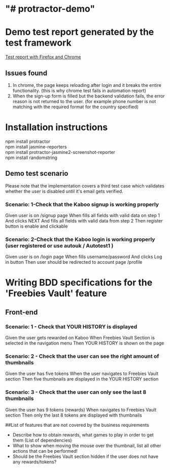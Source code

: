 "# protractor-demo" 
=====================

# Demo test report generated by the test framework

<a href="http://htmlpreview.github.io/?https://github.com/xmaska/protractor-demo/blob/master/reports/test-report.html">Test report with Firefox and Chrome</a>


## Issues found
1. In chrome, the page keeps reloading after login and it breaks the entire functionality. (this is why chrome test fails in automation report)
2. When the sign-up form is filled but the backend validation fails, the error reason is not returned to the user. (for example phone number is not matching with the required format for the country specified)

# Installation instructions
npm install protractor<br>
npm install jasmine-reporters<br>
npm install protractor-jasmine2-screenshot-reporter<br>
npm install randomstring<br>


## Demo test scenario
Please note that the implementation covers a third test case which validates whether the user is disabled until it's email gets verified.

### Scenario: 1-Check that the Kaboo signup is working properly 
 Given user is on /signup page
 When fills all fields with valid data on step 1
 And clicks NEXT
 And fills all fields with valid data from step 2
 Then register button is enable and clickable
 
### Scenario: 2-Check that the Kaboo login is working properly (user registered or use autouk / Autotest1 )
 Given user is on /login page
 When fills username/password
 And clicks Log in button
 Then user should be redirected to account page /profile
 
 
 # Writing BDD specifications for the 'Freebies Vault' feature
 
 ## Front-end
 
 ### Scenario: 1 - Check that YOUR HISTORY is displayed
  Given the user gets rewarded on Kaboo
  When Freebies Vault Section is selected in the navigation menu
  Then YOUR HISTORY is shown on the page
  
### Scenario: 2 - Check that the user can see the right amount of thumbnails 
  Given the user has five tokens
  When the user navigates to Freebies Vault section
  Then five thumbnails are displayed in the YOUR HISTORY section
  
### Scenario: 3 - Check that the user can only see the last 8 thumbnails
  Given the user has 9 tokens (rewards)
  When navigates to Freebies Vault section
  Then only the last 8 tokens are displayed with thumbnails
  
##List of features that are not covered by the business requirements

- Describe how to obtain rewards, what games to play in order to get them (List of dependencies)
- What to show when moving the mouse over the thumbnail, list all other actions that can be performed!
- Should be the Freebies Vault section hidden if the user does not have any rewards/tokens?

